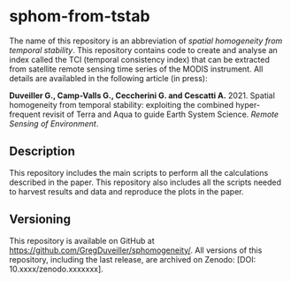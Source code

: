 # sphom-from-tstab

The name of this repository is an abbreviation of *spatial homogeneity from temporal stability*. This repository contains code to create and analyse an index called the TCI (temporal consistency index) that can be extracted from satellite remote sensing time series of the MODIS instrument. All details are availabled in the following article (in press):

**Duveiller G., Camp-Valls G., Ceccherini G. and Cescatti A.** 2021. Spatial homogeneity from temporal stability: exploiting the combined hyper-frequent revisit of Terra and Aqua to guide Earth System Science.  _Remote Sensing of Environment_. 

## Description
This repository includes the main scripts to perform all the calculations described in the paper. This repository also includes all the scripts needed to harvest results and data and reproduce the plots in the paper. 

## Versioning
This repository is available on GitHub at https://github.com/GregDuveiller/sphomogeneity/. All versions of this repository, including the last release, are archived on Zenodo: [DOI: 10.xxxx/zenodo.xxxxxxx].

